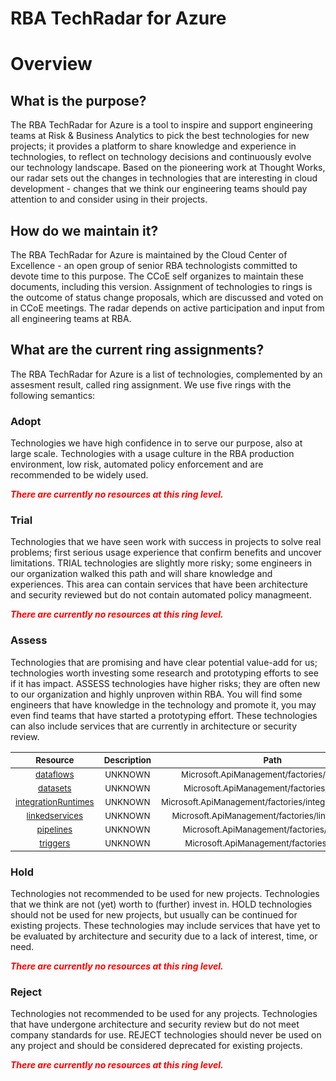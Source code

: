 
RBA TechRadar for Azure
=======================

# Overview

## What is the purpose?


The RBA TechRadar for Azure is a tool to inspire and support engineering teams at Risk & Business Analytics to pick the best technologies for new projects; it provides a platform to share knowledge and experience in technologies, to reflect on technology decisions and continuously evolve our technology landscape.  Based on the pioneering work at Thought Works, our radar sets out the changes in technologies that are interesting in cloud development - changes that we think our engineering teams should pay attention to and consider using in their projects.
## How do we maintain it?


The RBA TechRadar for Azure is maintained by the Cloud Center of Excellence - an open group of senior RBA technologists committed to devote time to this purpose.  The CCoE self organizes to maintain these documents, including this version.  Assignment of technologies to rings is the outcome of status change proposals, which are discussed and voted on in CCoE meetings.  The radar depends on active participation and input from all engineering teams at RBA.
## What are the current ring assignments?


The RBA TechRadar for Azure is a list of technologies, complemented by an assesment result, called ring assignment.  We use five rings with the following semantics:
### Adopt


Technologies we have high confidence in to serve our purpose, also at large scale.  Technologies with a usage culture in the RBA production environment, low risk, automated policy enforcement and are recommended to be widely used.  
  
***<font color="red"> There are currently no resources at this ring level. </font>***
### Trial


Technologies that we have seen work with success in projects to solve real problems;  first serious usage experience that confirm benefits and uncover limitations.  TRIAL technologies are slightly more risky; some engineers in our organization walked this path and will share knowledge and experiences.  This area can contain services that have been architecture and security reviewed but do not contain automated policy managmeent.  
  
***<font color="red"> There are currently no resources at this ring level. </font>***
### Assess


Technologies that are promising and have clear potential value-add for us; technologies worth investing some research and prototyping efforts to see if it has impact.  ASSESS technologies have higher risks;  they are often new to our organization and highly unproven within RBA.  You will find some engineers that have knowledge in the technology and promote it, you may even find teams that have started a prototyping effort.  These technologies can also include services that are currently in architecture or security review.  

|<sub>Resource</sub>|<sub>Description</sub>|<sub>Path</sub>|<sub>Status</sub>|
| :---: | :---: | :---: | :---: |
|<sub>[dataflows](https://github.com/openrba/python-azure-techradar/tree/master/Microsoft.ApiManagement/factories/dataflows)</sub>|<sub>UNKNOWN</sub>|<sub>Microsoft.ApiManagement/factories/dataflows</sub>|<sub>ASSESS</sub>|
|<sub>[datasets](https://github.com/openrba/python-azure-techradar/tree/master/Microsoft.ApiManagement/factories/datasets)</sub>|<sub>UNKNOWN</sub>|<sub>Microsoft.ApiManagement/factories/datasets</sub>|<sub>ASSESS</sub>|
|<sub>[integrationRuntimes](https://github.com/openrba/python-azure-techradar/tree/master/Microsoft.ApiManagement/factories/integrationRuntimes)</sub>|<sub>UNKNOWN</sub>|<sub>Microsoft.ApiManagement/factories/integrationRuntimes</sub>|<sub>ASSESS</sub>|
|<sub>[linkedservices](https://github.com/openrba/python-azure-techradar/tree/master/Microsoft.ApiManagement/factories/linkedservices)</sub>|<sub>UNKNOWN</sub>|<sub>Microsoft.ApiManagement/factories/linkedservices</sub>|<sub>ASSESS</sub>|
|<sub>[pipelines](https://github.com/openrba/python-azure-techradar/tree/master/Microsoft.ApiManagement/factories/pipelines)</sub>|<sub>UNKNOWN</sub>|<sub>Microsoft.ApiManagement/factories/pipelines</sub>|<sub>ASSESS</sub>|
|<sub>[triggers](https://github.com/openrba/python-azure-techradar/tree/master/Microsoft.ApiManagement/factories/triggers)</sub>|<sub>UNKNOWN</sub>|<sub>Microsoft.ApiManagement/factories/triggers</sub>|<sub>ASSESS</sub>|

### Hold


Technologies not recommended to be used for new projects. Technologies that we think are not (yet) worth to (further) invest in.  HOLD technologies should not be used for new projects, but usually can be continued for existing projects.  These technologies may include services that have yet to be evaluated by architecture and security due to a lack of interest, time, or need.  
  
***<font color="red"> There are currently no resources at this ring level. </font>***
### Reject


Technologies not recommended to be used for any projects. Technologies that have undergone architecture and security review but do not meet company standards for use.  REJECT technologies should never be used on any project and should be considered deprecated for existing projects.  
  
***<font color="red"> There are currently no resources at this ring level. </font>***